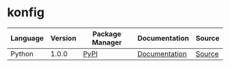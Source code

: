 # konfig

|Language|Version|Package Manager|Documentation|Source|
|-|-|-|-|-|
|Python|1.0.0|[PyPI](https://pypi.org/project/python-pydantic-free-form-object-response/1.0.0)|[Documentation](https://github.com/konfig-dev/konfig/tree/main/python/README.md)|[Source](https://github.com/konfig-dev/konfig/tree/main/python)|